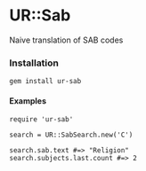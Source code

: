 # UR::Sab

Naive translation of SAB codes

### Installation
    gem install ur-sab
    
#### Examples
    require 'ur-sab'
    
    search = UR::SabSearch.new('C')
    
    search.sab.text #=> "Religion"
    search.subjects.last.count #=> 2